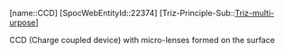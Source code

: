 ﻿---
type: TrizExample
aliases:
- CCD
license: CC BY-SA 4.0
copyright: https://github.com/SpocWeb
IsDeleted: false
IsReadOnly: false
Confidential: public
tags: 
- Triz/Principle/Example
---
[name::CCD]
[SpocWebEntityId::22374]
[Triz-Principle-Sub::[Triz-multi-urpose](tech/Triz/Sub/Triz-multi-urpose.md)]

CCD (Charge coupled device) with micro-lenses formed on the surface